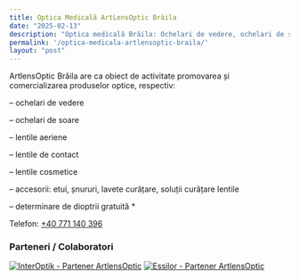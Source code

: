 ```yaml
---
title: Optica Medicală ArtLensOptic Brăila
date: "2025-02-13"
description: "Optica medicală Brăila: Ochelari de vedere, ochelari de soare, accesorii, lentile de contact toate la ArtlensOptic"
permalink: '/optica-medicala-artlensoptic-braila/'
layout: "post"
---
```

ArtlensOptic Brăila are ca obiect de activitate promovarea și comercializarea produselor optice, respectiv:

– ochelari de vedere

– ochelari de soare

– lentile aeriene

– lentile de contact

– lentile cosmetice

– accesorii: etui, șnururi, lavete curățare, soluții curățare lentile

– determinare de dioptrii gratuită *

Telefon: <a href="tel:+40771140396">+40 771 140 396</a>

### Parteneri / Colaboratori

<a href="http://www.interoptik.ro/" target="_blank" title="InterOptik - Partener ArtlensOptic"><img src="/static/img/logo-interoptic-partener-artlens-optic.jpg" alt="InterOptik - Partener ArtlensOptic" title="InterOptik - Partener ArtlensOptic"></a>
<a href="http://www.essilor.ro/" target="_blank" title="Essilor - Partener ArtlensOptic"><img src="/static/img/logo-essilor-partener-artlens-optic.jpg" alt="Essilor - Partener ArtlensOptic" title="Essilor - Partener ArtlensOptic"></a>